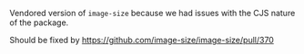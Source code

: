 Vendored version of `image-size` because we had issues with the CJS nature of the package.

Should be fixed by https://github.com/image-size/image-size/pull/370
